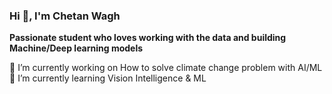 ### Hi 👋, I'm Chetan Wagh

**Passionate student who loves working with the data and building Machine/Deep learning models**

🔭 I’m currently working on How to solve climate change problem with AI/ML
🌱 I’m currently learning Vision Intelligence & ML
<!--
**chetanrw/chetanrw** is a ✨ _special_ ✨ repository because its `README.md` (this file) appears on your GitHub profile.

Here are some ideas to get you started:

- 🔭 I’m currently working on How to solve climate change problem with AI/ML
- 🌱 I’m currently learning Vision Intelligence & ML
- 👯 I’m looking to collaborate on ...
- 🤔 I’m looking for help with ...
- 💬 Ask me about ...
- 📫 How to reach me: ...
- 😄 Pronouns: ...
- ⚡ Fun fact: ...
-->
